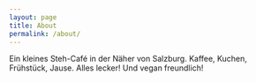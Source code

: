 ```yaml
---
layout: page
title: About
permalink: /about/
---
```


Ein kleines Steh-Café in der Näher von Salzburg. Kaffee, Kuchen, Frühstück, Jause. Alles lecker! Und vegan freundlich!